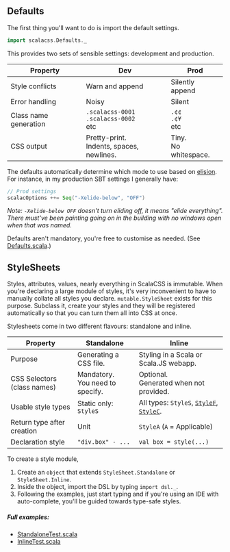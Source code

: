 ## Defaults

The first thing you'll want to do is import the default settings.

```scala
import scalacss.Defaults._
```

This provides two sets of sensible settings: development and production.

Property | Dev | Prod
--- | --- | ---
Style conflicts       | Warn and append | Silently append
Error handling        | Noisy | Silent
Class name generation | `.scalacss-0001` <br/> `.scalacss-0002` <br/> etc | `.¢¢` <br/> `.¢¥` <br/> etc
CSS output            | Pretty-print. <br/> Indents, spaces, newlines. | Tiny. <br/> No whitespace.

The defaults automatically determine which mode to use based on
[elision](http://www.scala-lang.org/api/current/scala/annotation/elidable.html).
For instance, in my production SBT settings I generally have:

```scala
// Prod settings
scalacOptions ++= Seq("-Xelide-below", "OFF")
```

_Note: `-Xelide-below OFF` doesn't turn eliding off, it means "elide everything". There must've been painting going on in the building with no windows open when that was named._

Defaults aren't mandatory, you're free to customise as needed.
(See [Defaults.scala](https://github.com/japgolly/scalacss/blob/master/core/src/main/scala/scalacss/Defaults.scala).)

## StyleSheets

Styles, attributes, values, nearly everything in ScalaCSS is immutable.
When you're declaring a large module of styles, it's very inconvenient to have
to manually collate all styles you declare.
`mutable.StyleSheet` exists for this purpose. Subclass it, create your styles
and they will be registered automatically so that you can turn them all into
CSS at once.

Stylesheets come in two different flavours: standalone and inline.

Property | Standalone | Inline
--- | --- | ---
Purpose                           | Generating a CSS file. | Styling in a Scala or Scala.JS webapp.
CSS Selectors <br/> (class names) | Mandatory. <br/> You need to specify. | Optional. <br/> Generated when not provided.
Usable style types                | Static only: `StyleS` | All types: `StyleS`, [`StyleF`](stylef.md), [`StyleC`](nested.md).
Return type after creation        | Unit | `StyleA` (`A` = Applicable)
Declaration style                 | `"div.box" - ...` | `val box = style(...)`

To create a style module,
1. Create an `object` that extends `StyleSheet.Standalone` or `StyleSheet.Inline`.
1. Inside the object, import the DSL by typing `import dsl._`.
1. Following the examples, just start typing and if you're using an IDE with auto-complete, you'll be guided towards type-safe styles.

##### Full examples:

* [StandaloneTest.scala](https://github.com/japgolly/scalacss/blob/master/core/src/test/scala/scalacss/full/StandaloneTest.scala)
* [InlineTest.scala](https://github.com/japgolly/scalacss/blob/master/core/src/test/scala/scalacss/full/InlineTest.scala)

